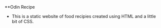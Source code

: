 **Odin Recipe

- This is a static website of food recipies created using HTML and a little bit of CSS.
